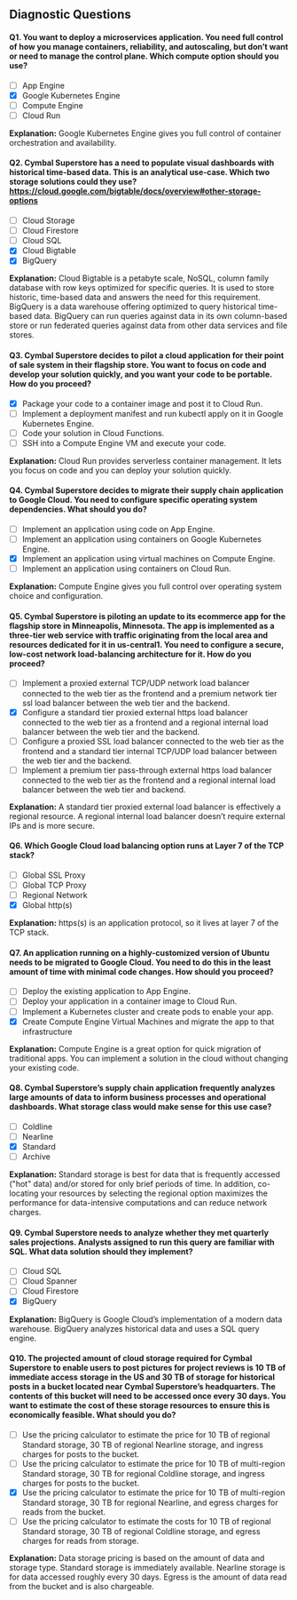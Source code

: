 ## Diagnostic Questions

#### Q1. You want to deploy a microservices application. You need full control of how you manage containers, reliability, and autoscaling, but don’t want or need to manage the control plane. Which compute option should you use?

- [ ] App Engine
- [x] Google Kubernetes Engine
- [ ] Compute Engine
- [ ] Cloud Run

**Explanation:** Google Kubernetes Engine gives you full control of container orchestration and availability.


#### Q2. Cymbal Superstore has a need to populate visual dashboards with historical time-based data. This is an analytical use-case. Which two storage solutions could they use? https://cloud.google.com/bigtable/docs/overview#other-storage-options

- [ ] Cloud Storage
- [ ] Cloud Firestore
- [ ] Cloud SQL
- [x] Cloud Bigtable
- [x] BigQuery

**Explanation:** Cloud Bigtable is a petabyte scale, NoSQL, column family database with row keys optimized for specific queries. It is used to store historic, time-based data and answers the need for this requirement.
 BigQuery is a data warehouse offering optimized to query historical time-based data. BigQuery can run queries against data in its own column-based store or run federated queries against data from other data services and file stores.
 
 
#### Q3. Cymbal Superstore decides to pilot a cloud application for their point of sale system in their flagship store. You want to focus on code and develop your solution quickly, and you want your code to be portable. How do you proceed?

- [x] Package your code to a container image and post it to Cloud Run.
- [ ] Implement a deployment manifest and run kubectl apply on it in Google Kubernetes Engine.
- [ ] Code your solution in Cloud Functions.
- [ ] SSH into a Compute Engine VM and execute your code.

**Explanation:** Cloud Run provides serverless container management. It lets you focus on code and you can deploy your solution quickly.
 
 
 #### Q4. Cymbal Superstore decides to migrate their supply chain application to Google Cloud. You need to configure specific operating system dependencies. What should you do?

- [ ] Implement an application using code on App Engine.
- [ ] Implement an application using containers on Google Kubernetes Engine.
- [x] Implement an application using virtual machines on Compute Engine.
- [ ] Implement an application using containers on Cloud Run.

**Explanation:** Compute Engine gives you full control over operating system choice and configuration.


#### Q5. Cymbal Superstore is piloting an update to its ecommerce app for the flagship store in Minneapolis, Minnesota. The app is implemented as a three-tier web service with traffic originating from the local area and resources dedicated for it in us-central1. You need to configure a secure, low-cost network load-balancing architecture for it. How do you proceed?

- [ ] Implement a proxied external TCP/UDP network load balancer connected to the web tier as the frontend and a premium network tier ssl load balancer between the web tier and the backend.
- [x] Configure a standard tier proxied external https load balancer connected to the web tier as a frontend and a regional internal load balancer between the web tier and the backend.
- [ ] Configure a proxied SSL load balancer connected to the web tier as the frontend and a standard tier internal TCP/UDP load balancer between the web tier and the backend.
- [ ] Implement a premium tier pass-through external https load balancer connected to the web tier as the frontend and a regional internal load balancer between the web tier and backend.

**Explanation:**  A standard tier proxied external load balancer is effectively a regional resource. A regional internal load balancer doesn’t require external IPs and is more secure.
 
 #### Q6. Which Google Cloud load balancing option runs at Layer 7 of the TCP stack?

- [ ] Global SSL Proxy
- [ ] Global TCP Proxy
- [ ] Regional Network
- [x] Global http(s)

**Explanation:** https(s) is an application protocol, so it lives at layer 7 of the TCP stack.


#### Q7. An application running on a highly-customized version of Ubuntu needs to be migrated to Google Cloud. You need to do this in the least amount of time with minimal code changes. How should you proceed?

- [ ] Deploy the existing application to App Engine. 
- [ ] Deploy your application in a container image to Cloud Run.
- [ ] Implement a Kubernetes cluster and create pods to enable your app.
- [x] Create Compute Engine Virtual Machines and migrate the app to that infrastructure

**Explanation:** Compute Engine is a great option for quick migration of traditional apps. You can implement a solution in the cloud without changing your existing code.
 
 #### Q8. Cymbal Superstore’s supply chain application frequently analyzes large amounts of data to inform business processes and operational dashboards. What storage class would make sense for this use case?

- [ ] Coldline
- [ ] Nearline
- [x] Standard
- [ ] Archive

**Explanation:**   Standard storage is best for data that is frequently accessed ("hot" data) and/or stored for only brief periods of time. In addition, co-locating your resources by selecting the regional option maximizes the performance for data-intensive computations and can reduce network charges.


#### Q9. Cymbal Superstore needs to analyze whether they met quarterly sales projections. Analysts assigned to run this query are familiar with SQL. What data solution should they implement?

- [ ] Cloud SQL
- [ ] Cloud Spanner
- [ ] Cloud Firestore
- [x] BigQuery

**Explanation:** BigQuery is Google Cloud’s implementation of a modern data warehouse. BigQuery analyzes historical data and uses a SQL query engine.


#### Q10. The projected amount of cloud storage required for Cymbal Superstore to enable users to post pictures for project reviews is 10 TB of immediate access storage in the US and 30 TB of storage for historical posts in a bucket located near Cymbal Superstore’s headquarters. The contents of this bucket will need to be accessed once every 30 days. You want to estimate the cost of these storage resources to ensure this is economically feasible. What should you do?
- [ ] Use the pricing calculator to estimate the price for 10 TB of regional Standard storage, 30 TB of regional Nearline storage, and ingress charges for posts to the bucket.
- [ ] Use the pricing calculator to estimate the price for 10 TB of multi-region Standard storage, 30 TB for regional Coldline storage, and ingress charges for posts to the bucket.
- [x] Use the pricing calculator to estimate the price for 10 TB of multi-region Standard storage, 30 TB for regional Nearline, and egress charges for reads from the bucket.
- [ ] Use the pricing calculator to estimate the costs for 10 TB of regional Standard storage, 30 TB of regional Coldline storage, and egress charges for reads from storage.

**Explanation:** Data storage pricing is based on the amount of data and storage type. Standard storage is immediately available. Nearline storage is for data accessed roughly every 30 days. Egress is the amount of data read from the bucket and is also chargeable.
